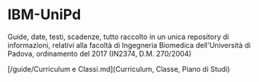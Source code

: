 # IBM-UniPd
Guide, date, testi, scadenze, tutto raccolto in un unica repository di informazioni, relativi alla facoltà di Ingegneria Biomedica dell'Università di Padova, ordinamento del 2017 (IN2374, D.M. 270/2004)



[/guide/Curriculum e Classi.md](Curriculum, Classe, Piano di Studi)